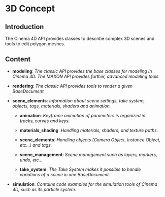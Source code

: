 # 3D Concept

## Introduction

The Cinema 4D API provides classes to describe complex 3D scenes and tools to edit polygon meshes.

## Content

* **modeling**: *The classic API provides the base classes for modeling in Cinema 4D. The MAXON API provides further, advanced modeling tools.*

* **rendering**: *The classic API provides tools to render a given BaseDocument*

* **scene_elements**: *Information about scene settings, take system, objects, tags, materials, shaders and animation.*

  * **animation**: *Keyframe animation of parameters is organized in tracks, curves and keys.*

  * **materials_shading**: *Handling materials, shaders, and texture paths.*

  * **scene_elements**: *Handling objects (Camera Object, Instance Object, etc...) and tags.*
  
  * **scene_management**: *Scene management such as layers, markers, undo, etc...*
  
  * **take_system**: *The Take System makes it possible to handle variations of a scene in one BaseDocument.*

* **simulation**: *Contains code examples for the simulation tools of Cinema 4D, such as its particle system.*
  
